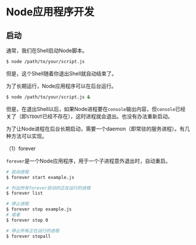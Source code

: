 
# Node应用程序开发


## 启动

通常，我们在Shell启动Node脚本。

```bash
$ node /path/to/your/script.js
```

但是，这个Shell随着你退出Shell就自动结束了。

为了长期运行，Node应用程序可以在后台运行。

```bash
$ node /path/to/your/script.js &
```

但是，在退出Shell以后，如果Node进程要在`console`输出内容，但`console`已经关了（即`STDOUT`已经不存在），这时进程就会退出。也没有办法重新启动。

为了让Node进程在后台长期启动，需要一个daemon（即常驻的服务进程）。有几种方法可以实现。

（1）forever

`forever`是一个Node应用程序，用于一个子进程意外退出时，自动重启。

```bash
# 启动进程
$ forever start example.js

# 列出所有forever启动的正在运行的进程
$ forever list

# 停止进程
$ forever stop example.js
# 或者
$ forever stop 0

# 停止所有正在运行的进程
$ forever stopall
```
